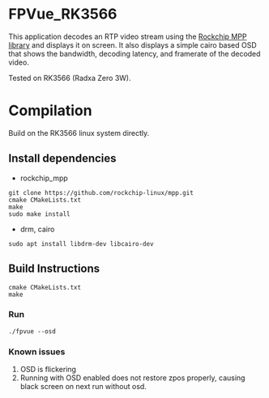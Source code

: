# FPVue_RK3566

This application decodes an RTP video stream using the [Rockchip MPP library](https://github.com/rockchip-linux/mpp) and displays it on screen.
It also displays a simple cairo based OSD that shows the bandwidth, decoding latency, and framerate of the decoded video.

Tested on RK3566 (Radxa Zero 3W).

# Compilation

Build on the RK3566 linux system directly.

## Install dependencies
- rockchip_mpp
```
git clone https://github.com/rockchip-linux/mpp.git
cmake CMakeLists.txt
make
sudo make install
```
- drm, cairo 
```
sudo apt install libdrm-dev libcairo-dev
```

## Build Instructions
```
cmake CMakeLists.txt
make
```

### Run

```
./fpvue --osd
```

### Known issues

1. OSD is flickering
2. Running with OSD enabled does not restore zpos properly, causing black screen on next run without osd.